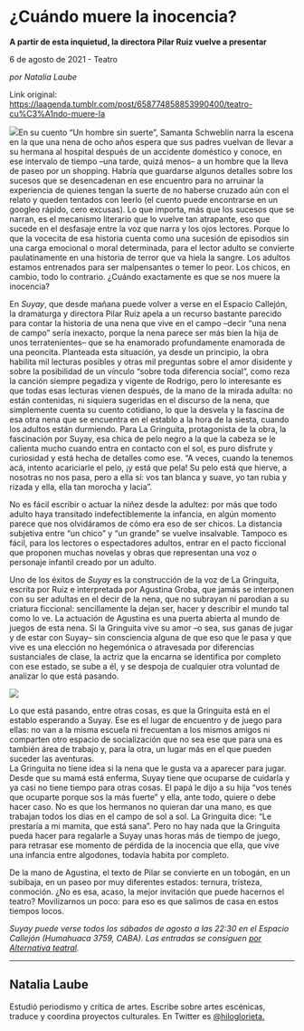 # ¿Cuándo muere la inocencia?

**A partir de esta inquietud, la directora Pilar Ruiz vuelve a presentar**

6 de agosto de 2021 - Teatro

_por Natalia Laube_

Link original: https://laagenda.tumblr.com/post/658774858853990400/teatro-cu%C3%A1ndo-muere-la

![](https://64.media.tumblr.com/737ff9520273e65e7308cef943da8356/b909fe93e8eb18ab-21/s500x750/e501091c04c46cb583ec09bfa64d069cd2b08de9.jpg)En su cuento “Un hombre sin suerte”, Samanta Schweblin narra la escena en la que una nena de ocho años espera que sus padres vuelvan de llevar a su hermana al hospital después de un accidente doméstico y conoce, en ese intervalo de tiempo –una tarde, quizá menos– a un hombre que la lleva de paseo por un shopping. Habría que guardarse algunos detalles sobre los sucesos que se desencadenan en ese encuentro para no arruinar la experiencia de quienes tengan la suerte de no haberse cruzado aún con el relato y queden tentados con leerlo (el cuento puede encontrarse en un googleo rápido, cero excusas). Lo que importa, más que los sucesos que se narran, es el mecanismo literario que lo vuelve tan atrapante, eso que sucede en el desfasaje entre la voz que narra y los ojos lectores. Porque lo que la vocecita de esa historia cuenta como una sucesión de episodios sin una carga emocional o moral determinada, para el lector adulto se convierte paulatinamente en una historia de terror que va hiela la sangre. Los adultos estamos entrenados para ser malpensantes o temer lo peor. Los chicos, en cambio, todo lo contrario. ¿Cuándo exactamente es que se nos muere la inocencia?   


En *Suyay*, que desde mañana puede volver a verse en el Espacio Callejón, la dramaturga y directora Pilar Ruiz apela a un recurso bastante parecido para contar la historia de una nena que vive en el campo –decir “una nena de campo” sería inexacto, porque la nena parece ser más bien la hija de unos terratenientes– que se ha enamorado profundamente enamorada de una peoncita. Planteada esta situación, ya desde un principio, la obra habilita mil lecturas posibles y otras mil preguntas sobre el amor disidente y sobre la posibilidad de un vínculo “sobre toda diferencia social”, como reza la canción siempre pegadiza y vigente de Rodrigo, pero lo interesante es que todas esas lecturas vienen después, de la mano de la mirada adulta: no están contenidas, ni siquiera sugeridas en el discurso de la nena, que simplemente cuenta su cuento cotidiano, lo que la desvela y la fascina de esa otra nena que se encuentra en el establo a la hora de la siesta, cuando los adultos están durmiendo. Para La Gringuita, protagonista de la obra, la fascinación por Suyay, esa chica de pelo negro a la que la cabeza se le calienta mucho cuando entra en contacto con el sol, es puro disfrute y curiosidad y está hecha de detalles como ese. “A veces, cuando la tenemos acá, intento acariciarle el pelo, ¡y está que pela! Su pelo está que hierve, a nosotras no nos pasa, pero a ella sí: vos tan blanca y suave, yo tan rubia y rizada y ella, ella tan morocha y lacia”. 

No es fácil escribir o actuar la niñez desde la adultez: por más que todo adulto haya transitado indefectiblemente la infancia, en algún momento parece que nos olvidáramos de cómo era eso de ser chicos. La distancia subjetiva entre “un chico” y “un grande” se vuelve insalvable. Tampoco es fácil, para los lectores o espectadores adultos, entrar en el pacto ficcional que proponen muchas novelas y obras que representan una voz o personaje infantil creado por un adulto. 

Uno de los éxitos de *Suyay* es la construcción de la voz de La Gringuita, escrita por Ruiz e interpretada por Agustina Groba, que jamás se interponen con su ser adultas en el decir de la nena, que no subrayan ni parodian a su criatura ficcional: sencillamente la dejan ser, hacer y describir el mundo tal como lo ve. La actuación de Agustina es una puerta abierta al mundo de juegos de esta nena. Si la Gringuita vive su amor –o sea, sus ganas de jugar y de estar con Suyay– sin consciencia alguna de que eso que le pasa y que vive es una elección no hegemónica o atravesada por diferencias sustanciales de clase, la actriz que la encarna se identifica por completo con ese estado, se sube a él, y se despoja de cualquier otra voluntad de analizar lo que está pasando. 

![](https://64.media.tumblr.com/01e0f8dcab3497f98a96936ddd661aa6/b909fe93e8eb18ab-15/s500x750/89fc60c90b7109f85ef0156a9ca9086788c9a267.jpg)

Lo que está pasando, entre otras cosas, es que la Gringuita está en el establo esperando a Suyay. Ese es el lugar de encuentro y de juego para ellas: no van a la misma escuela ni frecuentan a los mismos amigos ni comparten otro espacio de socialización que no sea ese que para una es también área de trabajo y, para la otra, un lugar más en el que pueden suceder las aventuras.   
La Gringuita no tiene idea si la nena que le gusta va a aparecer para jugar. Desde que su mamá está enferma, Suyay tiene que ocuparse de cuidarla y ya casi no tiene tiempo para otras cosas. El papá le dijo a su hija “vos tenés que ocuparte porque sos la más fuerte” y ella, ante todo, quiere o debe hacer caso. No es que los hermanos no quieran dar una mano, es que trabajan todos los días en el campo de sol a sol. La Gringuita dice: “Le prestaría a mi mamita, que está sana”. Pero no hay nada que la Gringuita pueda hacer para regalarle a Suyay unas horas más de tiempo de juego, para retrasar ese momento de pérdida de la inocencia que ella, que vive una infancia entre algodones, todavía habita por completo. 

De la mano de Agustina, el texto de Pilar se convierte en un tobogán, en un subibaja, en un paseo por muy diferentes estados: ternura, tristeza, conmoción. ¿No es esa, acaso, la mejor invitación que puede hacernos el teatro? Movilizarnos un poco: para eso es que salimos de casa en estos tiempos locos. 

*Suyay puede verse todos los sábados de agosto a las 22:30 en el Espacio Callejón (Humahuaca 3759, CABA). Las entradas se consiguen [por Alternativa teatral](http://www.alternativateatral.com/espacio26-espacio-callejon).*



---

Natalia Laube
-------------

 Estudió periodismo y crítica de artes. Escribe sobre artes escénicas, traduce y coordina proyectos culturales. En Twitter es [@hiloglorieta.](https://twitter.com/hiloglorieta) 

